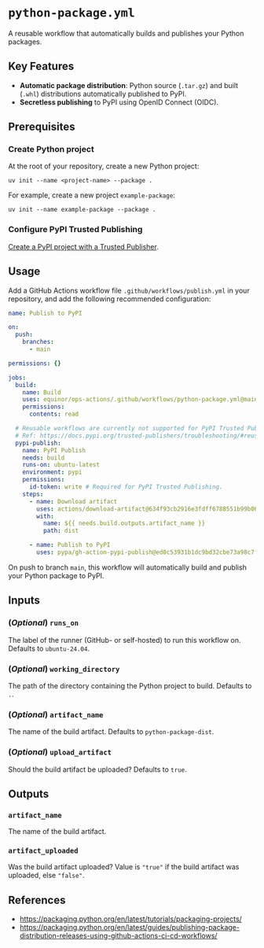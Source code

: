 # `python-package.yml`

A reusable workflow that automatically builds and publishes your Python packages.

## Key Features

- **Automatic package distribution**: Python source (`.tar.gz`) and built (`.whl`) distributions automatically published to PyPI.
- **Secretless publishing** to PyPI using OpenID Connect (OIDC).

## Prerequisites

### Create Python project

At the root of your repository, create a new Python project:

```console
uv init --name <project-name> --package .
```

For example, create a new project `example-package`:

```console
uv init --name example-package --package .
```

### Configure PyPI Trusted Publishing

[Create a PyPI project with a Trusted Publisher](https://docs.pypi.org/trusted-publishers/creating-a-project-through-oidc/#github-actions).

## Usage

Add a GitHub Actions workflow file `.github/workflows/publish.yml` in your repository, and add the following recommended configuration:

```yaml
name: Publish to PyPI

on:
  push:
    branches:
      - main

permissions: {}

jobs:
  build:
    name: Build
    uses: equinor/ops-actions/.github/workflows/python-package.yml@main
    permissions:
      contents: read

  # Reusable workflows are currently not supported for PyPI Trusted Publishing.
  # Ref: https://docs.pypi.org/trusted-publishers/troubleshooting/#reusable-workflows-on-github
  pypi-publish:
    name: PyPI Publish
    needs: build
    runs-on: ubuntu-latest
    environment: pypi
    permissions:
      id-token: write # Required for PyPI Trusted Publishing.
    steps:
      - name: Download artifact
        uses: actions/download-artifact@634f93cb2916e3fdff6788551b99b062d0335ce0
        with:
          name: ${{ needs.build.outputs.artifact_name }}
          path: dist

      - name: Publish to PyPI
        uses: pypa/gh-action-pypi-publish@ed0c53931b1dc9bd32cbe73a98c7f6766f8a527e

```

On push to branch `main`, this workflow will automatically build and publish your Python package to PyPI.

## Inputs

### (*Optional*) `runs_on`

The label of the runner (GitHub- or self-hosted) to run this workflow on. Defaults to `ubuntu-24.04`.

### (*Optional*) `working_directory`

The path of the directory containing the Python project to build. Defaults to `.`.

### (*Optional*) `artifact_name`

The name of the build artifact. Defaults to `python-package-dist`.

### (*Optional*) `upload_artifact`

Should the build artifact be uploaded? Defaults to `true`.

## Outputs

### `artifact_name`

The name of the build artifact.

### `artifact_uploaded`

Was the build artifact uploaded? Value is `"true"` if the build artifact was uploaded, else `"false"`.

## References

- <https://packaging.python.org/en/latest/tutorials/packaging-projects/>
- <https://packaging.python.org/en/latest/guides/publishing-package-distribution-releases-using-github-actions-ci-cd-workflows/>
